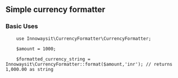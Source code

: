 ## Simple currency formatter

### Basic Uses

```
    use Innowaysit\CurrencyFormatter\CurrencyFormatter;

    $amount = 1000;

    $formatted_currency_string = Innowaysit\CurrencyFormatter::format($amount,'inr'); // returns 1,000.00 as string
```
